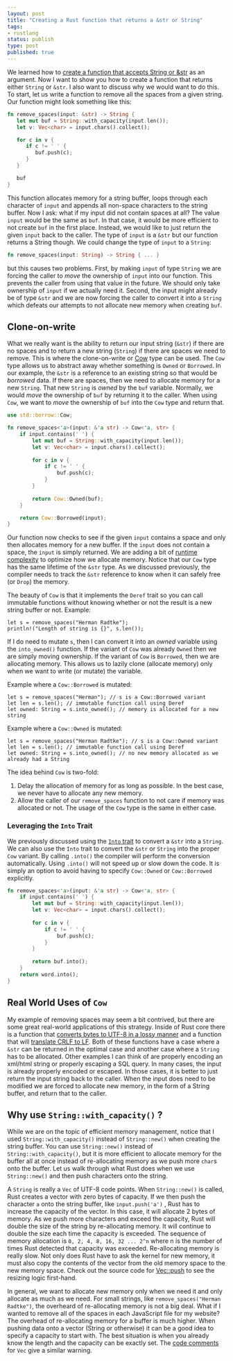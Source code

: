 ```yaml
---
layout: post
title: "Creating a Rust function that returns a &str or String"
tags:
- rustlang
status: publish
type: post
published: true
---
```


We learned how to [create a function that accepts String or &str][Into<String>] as an argument. Now I want to show you how to create a function that returns either `String` or `&str`. I also want to discuss why we would want to do this. To start, let us write a function to remove all the spaces from a given string. Our function might look something like this:

```rust
fn remove_spaces(input: &str) -> String {
   let mut buf = String::with_capacity(input.len());
   let v: Vec<char> = input.chars().collect();

   for c in v {
      if c != ' ' {
         buf.push(c);
      }
   }

   buf
}

```

This function allocates memory for a string buffer, loops through each character of `input` and appends all non-space characters to the string buffer. Now I ask: what if my input did not contain spaces at all? The value `input` would be the same as `buf`. In that case, it would be more efficient to not create `buf` in the first place. Instead, we would like to just return the given `input` back to the caller. The type of `input` is a `&str` but our function returns a String though. We could change the type of `input` to a `String`:

```rust
fn remove_spaces(input: String) -> String { ... }
```

but this causes two problems. First, by making `input` of type `String` we are forcing the caller to _move_ the ownership of `input` into our function. This prevents the caller from using that value in the future. We should only take ownership of `input` if we actually need it. Second, the input might already be of type `&str` and we are now forcing the caller to convert it into a `String` which defeats our attempts to not allocate new memory when creating `buf`.

## Clone-on-write

What we really want is the ability to return our input string (`&str`) if there are no spaces and to return a new string (`String`) if there are spaces we need to remove. This is where the clone-on-write or [Cow][Cow] type can be used. The `Cow` type allows us to abstract away whether something is `Owned` or `Borrowed`. In our example, the `&str` is a reference to an existing string so that would be _borrowed_ data. If there are spaces, then we need to allocate memory for a new `String`. That new `String` is _owned_ by the `buf` variable. Normally, we would _move_ the ownership of `buf` by returning it to the caller. When using `Cow`, we want to _move_ the ownership of `buf` into the `Cow` type and return that.

```rust
use std::borrow::Cow;

fn remove_spaces<'a>(input: &'a str) -> Cow<'a, str> {
    if input.contains(' ') {
        let mut buf = String::with_capacity(input.len());
        let v: Vec<char> = input.chars().collect();
        
        for c in v {
            if c != ' ' {
                buf.push(c);
            }
        }
        
        return Cow::Owned(buf);
    }

    return Cow::Borrowed(input);
}
```

Our function now checks to see if the given `input` contains a space and only then allocates memory for a new buffer. If the `input` does not contain a space, the `input` is simply returned. We are adding a bit of [runtime complexity][Big O] to optimize how we allocate memory. Notice that our `Cow` type has the same lifetime of the `&str` type. As we discussed previously, the compiler needs to track the `&str` reference to know when it can safely free (or `Drop`) the memory.

The beauty of `Cow` is that it implements the `Deref` trait so you can call immutable functions without knowing whether or not the result is a new string buffer or not. Example:

```
let s = remove_spaces("Herman Radtke");
println!("Length of string is {}", s.len());
```

If I do need to mutate `s`, then I can convert it into an _owned_ variable using the `into_owned()` function. If the variant of `Cow` was already `Owned` then we are simply moving ownership. If the variant of `Cow` is `Borrowed`, then we are allocating memory. This allows us to lazily clone (allocate memory) only when we want to write (or mutate) the variable.


Example where a `Cow::Borrowed` is mutated:
```
let s = remove_spaces("Herman"); // s is a Cow::Borrowed variant
let len = s.len(); // immutable function call using Deref
let owned: String = s.into_owned(); // memory is allocated for a new string
```

Example where a `Cow::Owned` is mutated:
```
let s = remove_spaces("Herman Radtke"); // s is a Cow::Owned variant
let len = s.len(); // immutable function call using Deref
let owned: String = s.into_owned(); // no new memory allocated as we already had a String
```

The idea behind `Cow` is two-fold:

   1. Delay the allocation of memory for as long as possible. In the best case, we never have to allocate any new memory.
   1. Allow the caller of our `remove_spaces` function to not care if memory was allocated or not. The usage of the `Cow` type is the same in either case.

### Leveraging the `Into` Trait

We previously discussed using the [`Into` trait][Into<String>] to convert a `&str` into a `String`. We can also use the `Into` trait to convert the `&str` or `String` into the proper `Cow` variant. By calling `.into()` the compiler will perform the conversion automatically. Using `.into()` will not speed up or slow down the code. It is simply an option to avoid having to specify `Cow::Owned` or `Cow::Borrowed` explicitly.

```rust
fn remove_spaces<'a>(input: &'a str) -> Cow<'a, str> {
    if input.contains(' ') {
        let mut buf = String::with_capacity(input.len());
        let v: Vec<char> = input.chars().collect();
        
        for c in v {
            if c != ' ' {
                buf.push(c);
            }
        }
        
        return buf.into();
    }
    return word.into();
}
```

## Real World Uses of `Cow`

My example of removing spaces may seem a bit contrived, but there are some great real-world applications of this strategy. Inside of Rust core there is a function that [converts bytes to UTF-8 in a lossy manner][from_utf8_lossy] and a function that will [translate CRLF to LF][translate_crlf]. Both of these functions have a case where a `&str` can be returned in the optimal case and another case where a `String` has to be allocated. Other examples I can think of are properly encoding an xml/html string or properly escaping a SQL query. In many cases, the input is already properly encoded or escaped. In those cases, it is better to just return the input string back to the caller. When the input does need to be modified we are forced to allocate new memory, in the form of a String buffer, and return that to the caller.

## Why use `String::with_capacity()` ?

While we are on the topic of efficient memory management, notice that I used `String::with_capacity()` instead of `String::new()` when creating the string buffer. You can use `String::new()` instead of `String::with_capacity()`, but it is more efficient to allocate memory for the buffer all at once instead of re-allocating memory as we push more `char`s onto the buffer. Let us walk through what Rust does when we use `String::new()` and then push characters onto the string.

A `String` is really a `Vec` of UTF-8 code points. When `String::new()` is called, Rust creates a vector with zero bytes of capacity. If we then push the character `a` onto the string buffer, like `input.push('a')` , Rust has to increase the capacity of the vector. In this case, it will allocate 2 bytes of memory. As we push more characters and exceed the capacity, Rust will double the size of the string by re-allocating memory. It will continue to double the size each time the capacity is exceeded. The sequence of memory allocation is `0, 2, 4, 8, 16, 32 ... 2^n` where n is the number of times Rust detected that capacity was exceeded. Re-allocating memory is really slow. Not only does Rust have to ask the kernel for new memory, it must also copy the contents of the vector from the old memory space to the new memory space. Check out the source code for [Vec::push][Vec::push] to see the resizing logic first-hand.

In general, we want to allocate new memory only when we need it and only allocate as much as we need. For small strings, like `remove_spaces("Herman Radtke")`, the overheard of re-allocating memory is not a big deal. What if I wanted to remove all of the spaces in each JavaScript file for my website? The overhead of re-allocating memory for a buffer is much higher. When pushing data onto a vector (String or otherwise) it can be a good idea to specify a capacity to start with. The best situation is when you already know the length and the capacity can be exactly set. The [code comments][Vec code comments] for `Vec` give a similar warning.


[Cow]: https://doc.rust-lang.org/stable/std/borrow/enum.Cow.html
[Big O]: https://en.wikipedia.org/wiki/Analysis_of_algorithms
[from_utf8_lossy]: https://github.com/rust-lang/rust/blob/720735b9430f7ff61761f54587b82dab45317938/src/libcollections/string.rs#L153
[translate_crlf]: https://github.com/rust-lang/rust/blob/c23a9d42ea082830593a73d25821842baf9ccf33/src/libsyntax/parse/lexer/mod.rs#L271
[Vec::push]: https://github.com/rust-lang/rust/blob/720735b9430f7ff61761f54587b82dab45317938/src/libcollections/vec.rs#L628
[Vec code comments]: https://github.com/rust-lang/rust/blob/720735b9430f7ff61761f54587b82dab45317938/src/libcollections/vec.rs#L147-152
[Into<String>]: /2015/05/06/creating-a-rust-function-that-accepts-string-or-str.html
